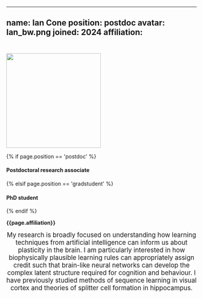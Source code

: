 
---
name: Ian Cone
position: postdoc
avatar: Ian_bw.png
joined: 2024
affiliation: <span><span style="color:#FFFFFF">.</span></span><br><span style="color:#FFFFFF">.</span>
---

<img width="250" src="{{site.baseurl}}/images/people/{{page.avatar}}" data-action="zoom">

 {% if page.position == 'postdoc' %}
<h4>Postdoctoral research associate</h4>
 {% elsif page.position == 'gradstudent' %}
<h4>PhD student</h4>
 {% endif %}

<b>{{page.affiliation}}</b>

<header class="masthead text-justify" style="font-size:120%">
My research is broadly focused on understanding how learning techniques from artificial intelligence can inform us about plasticity in the brain.  I am particularly interested in how biophysically plausible learning rules can appropriately assign credit such that brain-like neural networks can develop the complex latent structure required for cognition and behaviour. I have previously studied methods of sequence learning in visual cortex and theories of splitter cell formation in hippocampus.
</header>
<br><br>
